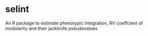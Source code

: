 selint
======

An R package to estimate phenotypic integration, RV coeffcient of modularity and their jackknife pseudovalues
